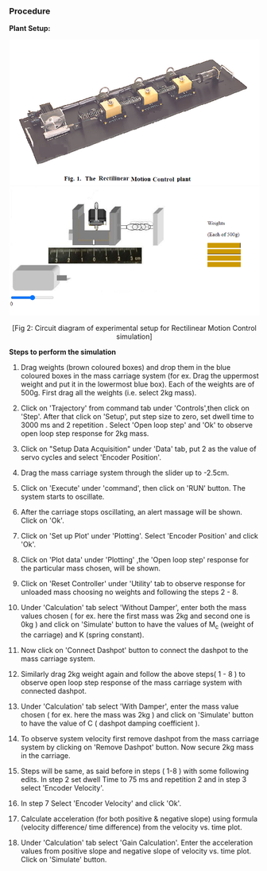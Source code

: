 ### Procedure

**Plant Setup:**
								
<div align="center">
<img  src="./images/MSDplant.png" class="img-fluid">
</div>
								
<div align="center">
<img alt="" src="./images/MSDsimulationplant.png" class="img-fluid">

[Fig 2: Circuit diagram of experimental setup for Rectilinear Motion Control simulation]
</div>
								
**Steps to perform the simulation**
								
1. Drag weights (brown coloured boxes) and drop them in the blue coloured boxes in the mass carriage system (for ex. Drag the uppermost weight and put it in the lowermost blue box). Each of the weights are of 500g. First drag all the weights (i.e. select 2kg mass).
							  
2. Click on 'Trajectory' from command tab under 'Controls',then click on 'Step'. After that click on 'Setup', put step size to zero, set dwell time to 3000 ms and 2 repetition . Select 'Open loop step' and 'Ok' to observe open loop step response for 2kg mass.
							 
3. Click on "Setup Data Acquisition" under 'Data' tab, put 2 as the value of servo cycles and select 'Encoder Position'.

4. Drag the mass carriage system through the slider up to -2.5cm. 

5. Click on 'Execute' under 'command', then click on 'RUN' button. The system starts to oscillate.

6. After the carriage stops oscillating, an alert massage will be shown. Click on 'Ok'.

7. Click on 'Set up Plot' under 'Plotting'. Select 'Encoder Position' and click 'Ok'.

8.  Click on 'Plot data' under 'Plotting' ,the 'Open loop step' response for the particular mass chosen, will be shown.
							 
9. Click on 'Reset Controller' under 'Utility' tab to observe response for unloaded mass choosing no weights and following the steps 2 - 8.
							
10. Under 'Calculation' tab select 'Without Damper', enter both the mass values chosen ( for ex. here the first mass was 2kg and second one is 0kg ) and click on 'Simulate' button to have the values of M<sub>c</sub> (weight of the carriage) and K (spring constant).

11. Now click on 'Connect Dashpot' button to connect the dashpot to the mass carriage system.
							 
12. Similarly drag 2kg weight again and follow the above steps( 1 - 8 ) to observe open loop step response of the mass carriage system with connected dashpot.
							 
13. Under 'Calculation' tab select 'With Damper', enter the mass value chosen ( for ex. here the mass was 2kg ) and click on 'Simulate' button to have the value of C ( dashpot damping coefficient ).
							 
14. To observe system velocity first remove dashpot from the mass carriage system by clicking on 'Remove Dashpot' button. Now secure 2kg mass in the carriage.
							 
15. Steps will be same, as said before in steps ( 1-8 ) with some following edits. In step 2 set dwell Time to 75 ms and repetition 2 and in step 3 select 'Encoder Velocity'. 
							 
16. In step 7 Select 'Encoder Velocity' and click 'Ok'.
							 
17. Calculate acceleration (for both positive & negative slope) using formula (velocity difference/ time difference) from the velocity vs. time plot.
							 
18. Under 'Calculation' tab select 'Gain Calculation'. Enter the acceleration values from positive slope and negative slope of velocity vs. time plot. Click on 'Simulate' button.
 					
  